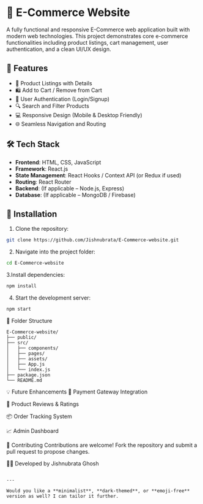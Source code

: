 # 🛒 E-Commerce Website

A fully functional and responsive E-Commerce web application built with modern web technologies. This project demonstrates core e-commerce functionalities including product listings, cart management, user authentication, and a clean UI/UX design.

## 🚀 Features

- 🧾 Product Listings with Details
- 🛍️ Add to Cart / Remove from Cart
- 👤 User Authentication (Login/Signup)
- 🔍 Search and Filter Products
- 💻 Responsive Design (Mobile & Desktop Friendly)
- 🌐 Seamless Navigation and Routing

## 🛠️ Tech Stack

- **Frontend**: HTML, CSS, JavaScript
- **Framework**: React.js
- **State Management**: React Hooks / Context API (or Redux if used)
- **Routing**: React Router
- **Backend**: (If applicable – Node.js, Express)
- **Database**: (If applicable – MongoDB / Firebase)


## 🔧 Installation

1. Clone the repository:

```bash
git clone https://github.com/Jishnubrata/E-Commerce-website.git

```
2. Navigate into the project folder:

```bash
cd E-Commerce-website
```
3.Install dependencies:

```bash
npm install
```
4. Start the development server:
```bash
npm start
```
📂 Folder Structure
```
E-Commerce-website/
├── public/
├── src/
│   ├── components/
│   ├── pages/
│   ├── assets/
│   ├── App.js
│   └── index.js
├── package.json
└── README.md
```
💡 Future Enhancements
🛒 Payment Gateway Integration

💬 Product Reviews & Ratings

📦 Order Tracking System

📈 Admin Dashboard

🤝 Contributing
Contributions are welcome! Fork the repository and submit a pull request to propose changes.

👨‍💻 Developed by Jishnubrata Ghosh

```

---

Would you like a **minimalist**, **dark-themed**, or **emoji-free** version as well? I can tailor it further.
```
